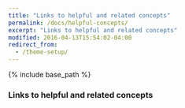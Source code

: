 ```yaml
---
title: "Links to helpful and related concepts"
permalink: /docs/helpful-concepts/
excerpt: "Links to helpful and related concepts"
modified: 2016-04-13T15:54:02-04:00
redirect_from:
  - /theme-setup/
---
```


{% include base_path %}

### Links to helpful and related concepts
